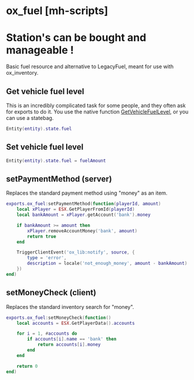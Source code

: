 # ox_fuel [mh-scripts]

# Station's can be bought and manageable !

Basic fuel resource and alternative to LegacyFuel, meant for use with ox_inventory.

## Get vehicle fuel level

This is an incredibly complicated task for some people, and they often ask for exports to do it.
You use the native function [GetVehicleFuelLevel](https://docs.fivem.net/natives/?_0x5F739BB8), or you can use a statebag.

```lua
Entity(entity).state.fuel
```

## Set vehicle fuel level

```lua
Entity(entity).state.fuel = fuelAmount
```

## setPaymentMethod (server)

Replaces the standard payment method using "money" as an item.

```lua
exports.ox_fuel:setPaymentMethod(function(playerId, amount)
    local xPlayer = ESX.GetPlayerFromId(playerId)
	local bankAmount = xPlayer.getAccount('bank').money

	if bankAmount >= amount then
		xPlayer.removeAccountMoney('bank', amount)
		return true
	end

	TriggerClientEvent('ox_lib:notify', source, {
		type = 'error',
		description = locale('not_enough_money', amount - bankAmount)
	})
end)
```

## setMoneyCheck (client)

Replaces the standard inventory search for "money".

```lua
exports.ox_fuel:setMoneyCheck(function()
	local accounts = ESX.GetPlayerData().accounts

	for i = 1, #accounts do
		if accounts[i].name == 'bank' then
		    return accounts[i].money
		end
	end

	return 0
end)
```
